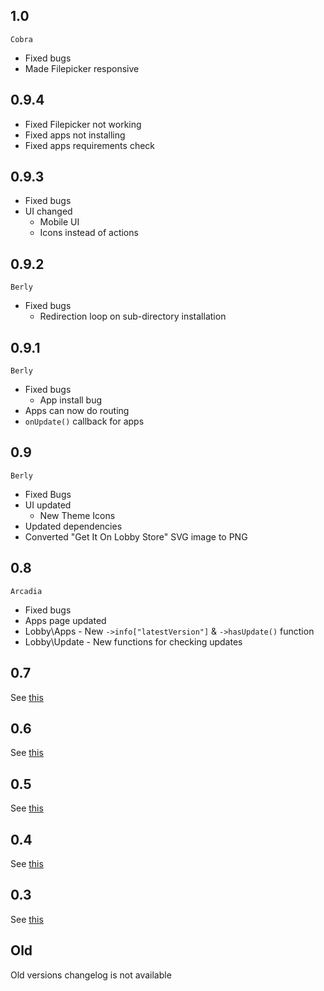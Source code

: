 ## 1.0

`Cobra`

* Fixed bugs
* Made Filepicker responsive

## 0.9.4

* Fixed Filepicker not working
* Fixed apps not installing
* Fixed apps requirements check

## 0.9.3

* Fixed bugs
* UI changed
  * Mobile UI
  * Icons instead of actions

## 0.9.2

`Berly`

* Fixed bugs
  * Redirection loop on sub-directory installation

## 0.9.1

`Berly`

* Fixed bugs
  * App install bug
* Apps can now do routing
* `onUpdate()` callback for apps

## 0.9

`Berly`

* Fixed Bugs
* UI updated
  * New Theme Icons
* Updated dependencies
* Converted "Get It On Lobby Store" SVG image to PNG

## 0.8

`Arcadia`

* Fixed bugs
* Apps page updated
* Lobby\Apps - New `->info["latestVersion"]` & `->hasUpdate()` function
* Lobby\Update - New functions for checking updates

## 0.7

See [this](subinsb.com/lobby/version-0-7)

## 0.6

See [this](subinsb.com/lobby/version-0-6)

## 0.5

See [this](subinsb.com/lobby/version-0-5)

## 0.4

See [this](subinsb.com/lobby/version-0-4)

## 0.3

See [this](subinsb.com/lobby/version-0-3)

## Old

Old versions changelog is not available
